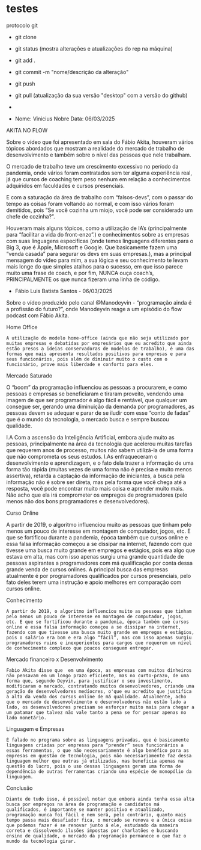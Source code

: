 # testes

protocolo git
- git clone <nome do rep>
- git status (mostra alterações e atualizações do rep na máquina)
- git add .
- git commit -m "nome/descrição da alteração"
- git push
- git pull (atualização da sua versão "desktop" com a versão do github)

- 

- Nome: Vinicius Nobre Data: 06/03/2025

AKITA NO FLOW

Sobre o vídeo que foi apresentado em sala do Fábio Akita,
houveram vários tópicos abordados que mostram a realidade do
mercado de trabalho de desenvolvimento e também sobre o nível
das pessoas que nele trabalham.

O mercado de trabalho teve um crescimento excessivo no período
da pandemia, onde vários foram contratados sem ter alguma
experiência real, já que cursos de coaching tem peso nenhum em
relação a conhecimentos adquiridos em faculdades e cursos
presenciais.

E com a saturação da área de trabalho com “falsos-devs”, com o
passar do tempo as coisas foram voltando ao normal, e com isso
vários foram demitidos, pois “Se você cozinha um miojo, você pode
ser considerado um chefe de cozinha?”.

Houveram mais alguns tópicos, como a utilização de IA’s
(principalmente para “facilitar a vida do front-enzo”.) e
conhecimentos sobre as empresas com suas linguagens
especificas (onde temos linguagens diferentes para o Big 3, que é
Apple, Microsoft e Google. Que basicamente fazem uma “venda
casada” para segurar os devs em suas empresas.), mas a principal
mensagem do vídeo para mim, a sua lógica e seu conhecimento te
levam mais longe do que simples atalhos para o sucesso, em que
isso parece muito uma frase de coach, e por fim, NUNCA ouça
coach’s, PRINCIPALMENTE os que nunca fizeram uma linha de
código.


- Fábio Luis Batista Santos - 06/03/2025


Sobre o vídeo produzido pelo canal @Manodeyvin - “programação ainda é a profissão do futuro?”, onde Manodeyvin reage a um episódio do flow podcast com Fábio Akita.


Home Office
	
	A utilização do modelo home-office (ainda que não seja utilizado por muitas empresas e debatidas por empresários que eu acredito que ainda estão presos a ideias conservadoras de modelos de trabalho), é uma das formas que mais apresenta resultados positivos para empresas e para seus funcionários, pois além de diminuir muito o custo com o funcionário, prove mais liberdade e conforto para eles.
	

Mercado Saturado

 O “boom” da programação influenciou as pessoas a procurarem, e como pessoas e empresas se beneficiaram e tiraram proveito, vendendo uma imagem de que ser programador é algo fácil e rentável, que qualquer um consegue ser, gerando uma diminuição da demanda por programadores, as pessoas devem se adequar e parar de se iludir com esse  “conto de fadas” que é o mundo da tecnologia, o mercado busca e sempre buscou qualidade.


I.A
	Com a ascensão da Inteligência Artificial, embora ajude muito as pessoas, principalmente na área da tecnologia que acelerou muitas tarefas que requerem anos de processo, muitos não sabem utilizá-la de uma forma que não comprometa os seus estudos.
      I.As enfraqueceram o desenvolvimento e aprendizagem, e o fato dela trazer a informação de uma forma tão rápida (muitas vezes de uma forma não é precisa e muito menos assertiva), retarda a captação da informação de iniciantes, a busca pela informação não é sobre ser direta, mas pela forma que você chega até a resposta, você pode encontrar muito mais coisa e aprender muito mais.
Não acho que ela irá comprometer os empregos de programadores (pelo menos não dos bons programadores e desenvolvedores).



Curso Online

A partir de 2019, o algoritmo influenciou muito as pessoas que tinham pelo menos um pouco de interesse em montagem de computador, jogos, etc. E que se fortificou durante a pandemia, época também que cursos online e essa falsa informação começou a se dissipar na internet, fazendo com que tivesse uma busca muito grande em empregos e estágios, pois era algo que estava em alta, mas com isso apenas surgiu uma grande quantidade de pessoas aspirantes a programadores com má qualificação por conta dessa grande venda de cursos onlines. A principal busca das empresas atualmente é por programadores qualificados por cursos presenciais, pelo fato deles terem uma instrução e apoio melhores em comparação com cursos online.


Conhecimento  
	
	A partir de 2019, o algoritmo influenciou muito as pessoas que tinham pelo menos um pouco de interesse em montagem de computador, jogos, etc. E que se fortificou durante a pandemia, época também que cursos online e essa falsa informação começou a se dissipar na internet, fazendo com que tivesse uma busca muito grande em empregos e estágios, pois o salário era bom e era algo “fácil”, mas com isso apenas surgiu programadores ruins e inexperientes para cargos que requerem um nível de conhecimento complexo que poucos conseguem entregar. 

	
Mercado financeiro x Desenvolvimento
	
	Fabio Akita disse que  em uma época, as empresas com muitos dinheiros não pensavam em um longo prazo eficiente, mas no curto-prazo, de uma forma que, segundo Deyvin, para justificar o seu investimento, modificaram o mercado, contratando muitos desenvolvedores, criando uma geração de desenvolvedores medíocres, o'que eu acredito que justifica a alta da venda dos cursos online de má qualidade. Atualmente, acho que o mercado de desenvolvimento e desenvolvedores não estão lado a lado, os desenvolvedores precisam se esforçar muito mais para chegar a um patamar que talvez não vale tanto a pena se for pensar apenas no lado monetário.


Linguagem e Empresas

	É falado no programa sobre as linguagens privadas, que é basicamente linguagens criadas por empresas para “prender” seus funcionários a essas ferramentas, o que não necessariamente é algo benéfico para as empresas em questão de tecnologia, pois não necessariamente faz dessa linguagem melhor que outras já utilizadas, mas beneficia apenas na questão do lucro, pois o uso dessas linguagens geram uma forma de dependência de outras ferramentas criando uma espécie de monopólio da linguagem.



Conclusão

	Diante de tudo isso, é possível notar que embora ainda tenha essa alta busca por empregos na área de programação e candidatos má qualificados, é importante se manter positivo e atualizado, programação nunca foi fácil e nem será, pelo contrário, quanto mais tempo passa mais desafiador fica, o mercado se renova e a única coisa que podemos fazer é se renovar junto á ele, estudando da maneira correta e dissolvendo ilusões impostas por charlatões e buscando ensino de qualidade, o mercado da programação permanece o que faz o mundo da tecnologia girar.
